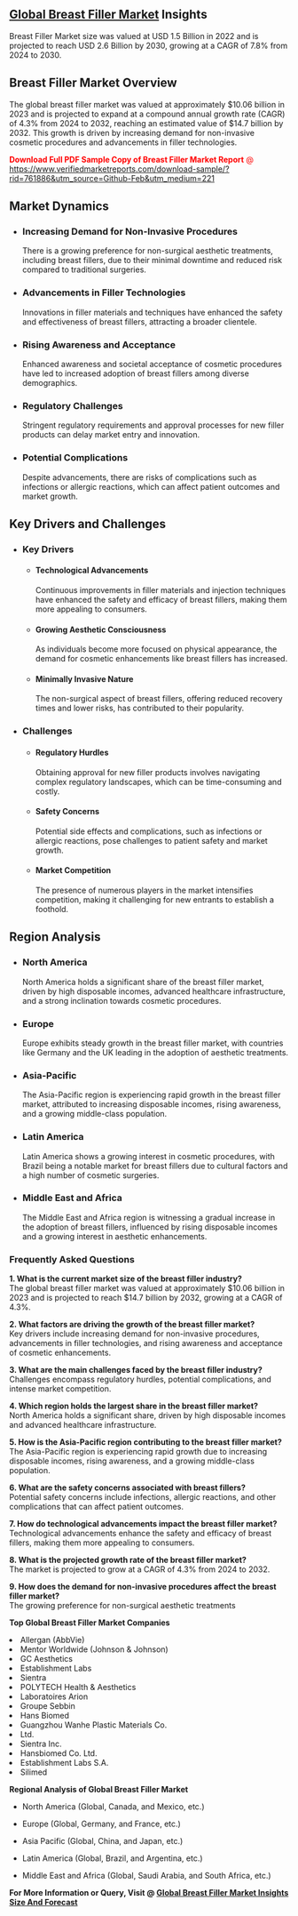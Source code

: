 <h2><a href="https://www.verifiedmarketreports.com/download-sample/?rid=761886&amp;utm_source=Github&amp;utm_medium=221" target="_blank">Global Breast Filler Market</a> Insights</h2><p>Breast Filler Market size was valued at USD 1.5 Billion in 2022 and is projected to reach USD 2.6 Billion by 2030, growing at a CAGR of 7.8% from 2024 to 2030.</p><p> <h2>Breast Filler Market Overview</h2> <p>The global breast filler market was valued at approximately $10.06 billion in 2023 and is projected to expand at a compound annual growth rate (CAGR) of 4.3% from 2024 to 2032, reaching an estimated value of $14.7 billion by 2032. This growth is driven by increasing demand for non-invasive cosmetic procedures and advancements in filler technologies. </p> <p><p><span class=""><span style="color: #ff0000;"><strong>Download Full PDF Sample Copy of Breast Filler Market Report</strong> @ </span><a href="https://www.verifiedmarketreports.com/download-sample/?rid=761886&amp;utm_source=Github-Feb&amp;utm_medium=221" target="_blank">https://www.verifiedmarketreports.com/download-sample/?rid=761886&amp;utm_source=Github-Feb&amp;utm_medium=221</a></span></p></p> <h2>Market Dynamics</h2> <ul> <li><h3>Increasing Demand for Non-Invasive Procedures</h3> <p>There is a growing preference for non-surgical aesthetic treatments, including breast fillers, due to their minimal downtime and reduced risk compared to traditional surgeries.</p> </li> <li><h3>Advancements in Filler Technologies</h3> <p>Innovations in filler materials and techniques have enhanced the safety and effectiveness of breast fillers, attracting a broader clientele.</p> </li> <li><h3>Rising Awareness and Acceptance</h3> <p>Enhanced awareness and societal acceptance of cosmetic procedures have led to increased adoption of breast fillers among diverse demographics.</p> </li> <li><h3>Regulatory Challenges</h3> <p>Stringent regulatory requirements and approval processes for new filler products can delay market entry and innovation.</p> </li> <li><h3>Potential Complications</h3> <p>Despite advancements, there are risks of complications such as infections or allergic reactions, which can affect patient outcomes and market growth.</p> </li> </ul> <h2>Key Drivers and Challenges</h2> <ul> <li><h3>Key Drivers</h3> <ul> <li><h4>Technological Advancements</h4> <p>Continuous improvements in filler materials and injection techniques have enhanced the safety and efficacy of breast fillers, making them more appealing to consumers.</p> </li> <li><h4>Growing Aesthetic Consciousness</h4> <p>As individuals become more focused on physical appearance, the demand for cosmetic enhancements like breast fillers has increased.</p> </li> <li><h4>Minimally Invasive Nature</h4> <p>The non-surgical aspect of breast fillers, offering reduced recovery times and lower risks, has contributed to their popularity.</p> </li> </ul> </li> <li><h3>Challenges</h3> <ul> <li><h4>Regulatory Hurdles</h4> <p>Obtaining approval for new filler products involves navigating complex regulatory landscapes, which can be time-consuming and costly.</p> </li> <li><h4>Safety Concerns</h4> <p>Potential side effects and complications, such as infections or allergic reactions, pose challenges to patient safety and market growth.</p> </li> <li><h4>Market Competition</h4> <p>The presence of numerous players in the market intensifies competition, making it challenging for new entrants to establish a foothold.</p> </li> </ul> </li> </ul> <h2>Region Analysis</h2> <ul> <li><h3>North America</h3> <p>North America holds a significant share of the breast filler market, driven by high disposable incomes, advanced healthcare infrastructure, and a strong inclination towards cosmetic procedures.</p> </li> <li><h3>Europe</h3> <p>Europe exhibits steady growth in the breast filler market, with countries like Germany and the UK leading in the adoption of aesthetic treatments.</p> </li> <li><h3>Asia-Pacific</h3> <p>The Asia-Pacific region is experiencing rapid growth in the breast filler market, attributed to increasing disposable incomes, rising awareness, and a growing middle-class population.</p> </li> <li><h3>Latin America</h3> <p>Latin America shows a growing interest in cosmetic procedures, with Brazil being a notable market for breast fillers due to cultural factors and a high number of cosmetic surgeries.</p> </li> <li><h3>Middle East and Africa</h3> <p>The Middle East and Africa region is witnessing a gradual increase in the adoption of breast fillers, influenced by rising disposable incomes and a growing interest in aesthetic enhancements.</p> </li> </ul> <h3>Frequently Asked Questions</h3> <p><strong>1. What is the current market size of the breast filler industry?</strong><br> The global breast filler market was valued at approximately $10.06 billion in 2023 and is projected to reach $14.7 billion by 2032, growing at a CAGR of 4.3%. </p> <p><strong>2. What factors are driving the growth of the breast filler market?</strong><br> Key drivers include increasing demand for non-invasive procedures, advancements in filler technologies, and rising awareness and acceptance of cosmetic enhancements. </p> <p><strong>3. What are the main challenges faced by the breast filler industry?</strong><br> Challenges encompass regulatory hurdles, potential complications, and intense market competition. </p> <p><strong>4. Which region holds the largest share in the breast filler market?</strong><br> North America holds a significant share, driven by high disposable incomes and advanced healthcare infrastructure. </p> <p><strong>5. How is the Asia-Pacific region contributing to the breast filler market?</strong><br> The Asia-Pacific region is experiencing rapid growth due to increasing disposable incomes, rising awareness, and a growing middle-class population. </p> <p><strong>6. What are the safety concerns associated with breast fillers?</strong><br> Potential safety concerns include infections, allergic reactions, and other complications that can affect patient outcomes. </p> <p><strong>7. How do technological advancements impact the breast filler market?</strong><br> Technological advancements enhance the safety and efficacy of breast fillers, making them more appealing to consumers. </p> <p><strong>8. What is the projected growth rate of the breast filler market?</strong><br> The market is projected to grow at a CAGR of 4.3% from 2024 to 2032. </p> <p><strong>9. How does the demand for non-invasive procedures affect the breast filler market?</strong><br> The growing preference for non-surgical aesthetic treatments</p><p><strong>Top Global Breast Filler Market Companies</strong></p><div data-test-id=""><p><li>Allergan (AbbVie)</li><li> Mentor Worldwide (Johnson & Johnson)</li><li> GC Aesthetics</li><li> Establishment Labs</li><li> Sientra</li><li> POLYTECH Health & Aesthetics</li><li> Laboratoires Arion</li><li> Groupe Sebbin</li><li> Hans Biomed</li><li> Guangzhou Wanhe Plastic Materials Co.</li><li> Ltd.</li><li> Sientra Inc.</li><li> Hansbiomed Co. Ltd.</li><li> Establishment Labs S.A.</li><li> Silimed</li></p><div><strong>Regional Analysis of&nbsp;Global Breast Filler Market</strong></div><ul><li dir="ltr"><p dir="ltr">North America&nbsp;(Global, Canada, and Mexico, etc.)</p></li><li dir="ltr"><p dir="ltr">Europe (Global, Germany, and France, etc.)</p></li><li dir="ltr"><p dir="ltr">Asia Pacific&nbsp;(Global, China, and Japan, etc.)</p></li><li dir="ltr"><p dir="ltr">Latin America&nbsp;(Global, Brazil, and Argentina, etc.)</p></li><li dir="ltr">Middle East and Africa&nbsp;(Global, Saudi Arabia, and South Africa, etc.)</li></ul><p><strong>For More Information or Query, Visit @&nbsp;</strong><strong><a href="https://www.verifiedmarketreports.com/product/breast-filler-market/?utm_source=Github&amp;utm_medium=221" target="_blank">Global Breast Filler Market Insights Size And Forecast</a></strong></p></div>
